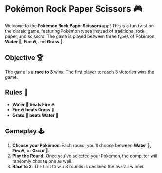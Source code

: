 # Pokémon Rock Paper Scissors 🎮

Welcome to the **Pokémon Rock Paper Scissors** app! This is a fun twist on the classic game, featuring Pokémon types instead of traditional rock, paper, and scissors. The game is played between three types of Pokémon: **Water 🌊**, **Fire 🔥**, and **Grass 🌱**.

## Objective 🏆

The game is a **race to 3** wins. The first player to reach 3 victories wins the game.

## Rules 📜

- **Water 🌊 beats Fire 🔥**
- **Fire 🔥 beats Grass 🌱**
- **Grass 🌱 beats Water 🌊**

## Gameplay 🕹️

1. **Choose your Pokémon**: Each round, you’ll choose between **Water 🌊**, **Fire 🔥**, or **Grass 🌱**.
2. **Play the Round**: Once you've selected your Pokémon, the computer will randomly choose one as well.
3. **Race to 3**: The first to win 3 rounds is declared the overall winner.
